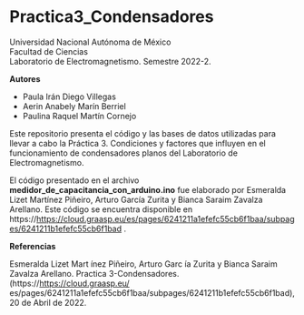 # Practica3_Condensadores

Universidad Nacional Autónoma de México \
Facultad de Ciencias \
Laboratorio de Electromagnetismo. Semestre 2022-2. 

**Autores**
- Paula Irán Diego Villegas
- Aerin Anabely Marín Berriel
- Paulina Raquel Martín Cornejo

Este repositorio presenta el código y las bases de datos utilizadas para llevar a cabo la Práctica 3. Condiciones y factores que influyen en el funcionamiento de condensadores planos del Laboratorio de Electromagnetismo.

El código presentado en el archivo **medidor_de_capacitancia_con_arduino.ino** fue elaborado por Esmeralda Lizet Martínez Piñeiro, Arturo García Zurita y Bianca Saraim Zavalza Arellano. Este código se encuentra disponible en https://https://cloud.graasp.eu/es/pages/6241211a1efefc55cb6f1baa/subpages/6241211b1efefc55cb6f1bad
.

**Referencias**

Esmeralda Lizet Mart ́ınez Piñeiro, Arturo Garc ́ıa Zurita y Bianca Saraim Zavalza Arellano. Practica 3-Condensadores. (https://https://cloud.graasp.eu/
es/pages/6241211a1efefc55cb6f1baa/subpages/6241211b1efefc55cb6f1bad), 20 de Abril de 2022.
